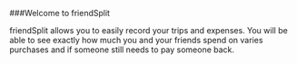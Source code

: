 ﻿###Welcome to friendSplit

friendSplit allows you to easily record your trips and expenses. You will be able to see exactly how much you and your friends spend on varies purchases and if someone still needs to pay someone back.
